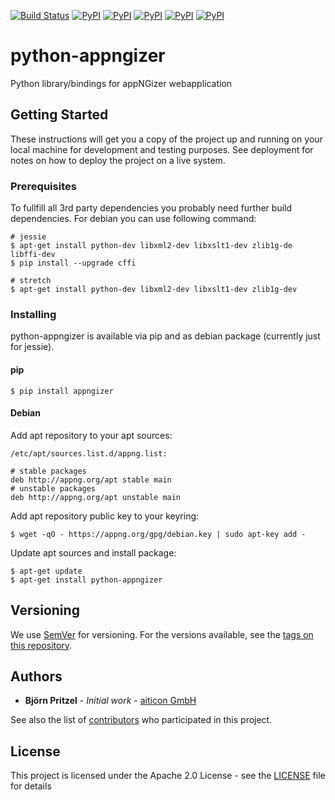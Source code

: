 [![Build Status](https://www.appng.org/jenkins/buildStatus/icon?job=python-appngizer/master)](https://www.appng.org/jenkins/job/python-appngizer/job/master/)
[![PyPI](https://img.shields.io/pypi/v/appngizer.svg)](https://pypi.python.org/pypi/appngizer)
[![PyPI](https://img.shields.io/pypi/l/appngizer.svg)](https://pypi.python.org/pypi/appngizer)
[![PyPI](https://img.shields.io/pypi/wheel/appngizer.svg)](https://pypi.python.org/pypi/appngizer)
[![PyPI](https://img.shields.io/pypi/format/appngizer.svg)](https://pypi.python.org/pypi/appngizer)
[![PyPI](https://img.shields.io/pypi/status/appngizer.svg)](https://pypi.python.org/pypi/appngizer)

# python-appngizer

Python library/bindings for appNGizer webapplication

## Getting Started

These instructions will get you a copy of the project up and running on your local machine for development and testing purposes. See deployment for notes on how to deploy the project on a live system.

### Prerequisites

To fullfill all 3rd party dependencies you probably need further build dependencies. For debian you can use following command:

```
# jessie
$ apt-get install python-dev libxml2-dev libxslt1-dev zlib1g-de libffi-dev
$ pip install --upgrade cffi

# stretch
$ apt-get install python-dev libxml2-dev libxslt1-dev zlib1g-dev
```

### Installing

python-appngizer is available via pip and as debian package (currently just for jessie).

#### pip

```
$ pip install appngizer
```

#### Debian

Add apt repository to your apt sources:

```
/etc/apt/sources.list.d/appng.list:

# stable packages
deb http://appng.org/apt stable main
# unstable packages
deb http://appng.org/apt unstable main
```

Add apt repository public key to your keyring:

```
$ wget -qO - https://appng.org/gpg/debian.key | sudo apt-key add -
```

Update apt sources and install package:

```
$ apt-get update
$ apt-get install python-appngizer
```

## Versioning

We use [SemVer](http://semver.org/) for versioning. For the versions available, see the [tags on this repository](https://github.com/appNG/python-appngizer/tags). 

## Authors

* **Björn Pritzel** - *Initial work* - [aiticon GmbH](https://aiticon.com)

See also the list of [contributors](https://github.com/your/project/contributors) who participated in this project.

## License

This project is licensed under the Apache 2.0 License - see the [LICENSE](LICENSE) file for details
